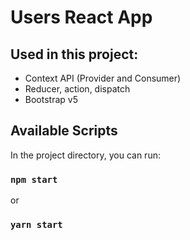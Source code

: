 # Users React App

## Used in this project:
* Context API (Provider and Consumer)
* Reducer, action, dispatch
* Bootstrap v5

## Available Scripts

In the project directory, you can run:

### `npm start`
or
### `yarn start`
